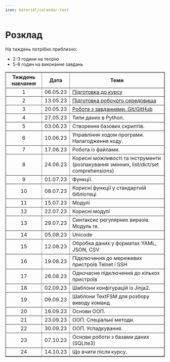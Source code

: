 ```yaml
---
icon: material/calendar-text
---
```

# Розклад



На тиждень потрібно приблизно:

* 2-3 години на теорію
* 5-8 годин на виконання завдань

<table border="1" cellpadding="4" cellspacing="0">
 <tr>
    <th align="center">Тиждень навчання</th>
    <th align="center">Дата</th>
    <th align="center">Теми</th>
 </tr>
 <tr>
    <td align="center">1</td>
    <td align="center">06.05.23</td>
    <td><a href="https://pyneng.io/course/topics/00-preparation/">Підготовка до курсу</a></td>
 </tr>
 <tr>
    <td align="center">2</td>
    <td align="center">13.05.23</td>
    <td><a href="https://pyneng.io/course/topics/01-course-env/">Підготовка робочого середовища</a></td>
 </tr>
 <tr>
    <td align="center">3</td>
    <td align="center">20.05.23</td>
    <td><a href="https://pyneng.io/course/topics/02-git-github-tasks/">Робота з завданнями. Git/GitHub</a></td>
 </tr>
 <tr>
    <td align="center">4</td>
    <td align="center">27.05.23</td>
    <td>Типи даних в Python.</td>
 </tr>
 <tr>
    <td align="center">5</td>
    <td align="center">03.06.23</td>
    <td>Створення базових скриптів.</td>
 </tr>
 <tr>
    <td align="center">6</td>
    <td align="center">10.06.23</td>
    <td>Управління ходом програми. Налагодження коду.</td>
 </tr>
 <tr>
    <td align="center">7</td>
    <td align="center">17.06.23</td>
    <td>Робота із файлами.</td>
 </tr>
 <tr>
    <td align="center">8</td>
    <td align="center">24.06.23</td>
    <td>Корисні можливості та інструменти (розпакування змінних, list/dict/set comprehensions)</td>
 </tr>
 <tr>
    <td align="center">9</td>
    <td align="center">01.07.23</td>
    <td>Функції.</td>
 </tr>
 <tr>
    <td align="center">10</td>
    <td align="center">08.07.23</td>
    <td>Корисні функції у стандартній бібліотеці</td>
 </tr>
 <tr>
    <td align="center">11</td>
    <td align="center">15.07.23</td>
    <td>Модулі</td>
 </tr>
 <tr>
    <td align="center">12</td>
    <td align="center">22.07.23</td>
    <td>Корисні модулі</td>
 </tr>
 <tr>
    <td align="center">13</td>
    <td align="center">29.07.23</td>
    <td>Синтаксис регулярних виразів. Модуль re.</td>
 </tr>
 <tr>
    <td align="center">14</td>
    <td align="center">05.08.23</td>
    <td>Unicode</td>
 </tr>
 <tr>
    <td align="center">15</td>
    <td align="center">12.08.23</td>
    <td>Обробка даних у форматах YAML, JSON, CSV</td>
 </tr>
 <tr>
    <td align="center">16</td>
    <td align="center">19.08.23</td>
    <td>Підключення до мережевих пристроїв Telnet і SSH</td>
 </tr>
 <tr>
    <td align="center">17</td>
    <td align="center">26.08.23</td>
    <td>Одночасне підключення до кількох пристроїв</td>
 </tr>
 <tr>
    <td align="center">18</td>
    <td align="center">02.09.23</td>
    <td>Шаблони конфігурацій із Jinja2.</td>
 </tr>
 <tr>
    <td align="center">19</td>
    <td align="center">09.09.23</td>
    <td>Шаблони TextFSM для розбору виводу команд</td>
 </tr>
 <tr>
    <td align="center">20</td>
    <td align="center">16.09.23</td>
    <td>Основи ООП.</td>
 </tr> 
 <tr>
    <td align="center">21</td>
    <td align="center">23.09.23</td>
    <td>ООП. Спеціальні методи.</td>
 </tr> 
 <tr>
    <td align="center">22</td>
    <td align="center">30.09.23</td>
    <td>ООП. Успадкування.</td>
 </tr> 
 <tr>
    <td align="center">23</td>
    <td align="center">07.10.23</td>
    <td>Основи роботи з базами даних (SQLite3)</td>
 </tr> 
 <tr>
    <td align="center">24</td>
    <td align="center">14.10.23</td>
    <td>Що вчити після курсу.</td>
 </tr>  
</table>
